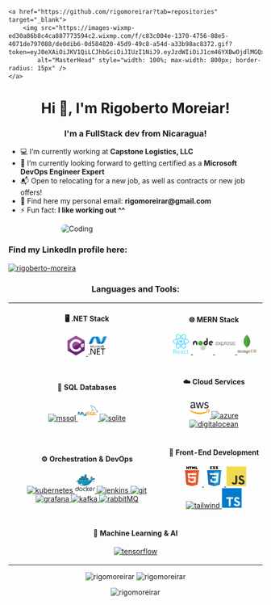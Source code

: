 <p align="center">

    <a href="https://github.com/rigomoreirar?tab=repositories" target="_blank">
        <img src="https://images-wixmp-ed30a86b8c4ca887773594c2.wixmp.com/f/c83c004e-1370-4756-88e5-4071de797088/de0dib6-0d584820-45d9-49c8-a54d-a33b98ac8372.gif?token=eyJ0eXAiOiJKV1QiLCJhbGciOiJIUzI1NiJ9.eyJzdWIiOiJ1cm46YXBwOjdlMGQxODg5ODIyNjQzNzNhNWYwZDQxNWVhMGQyNmUwIiwiaXNzIjoidXJuOmFwcDo3ZTBkMTg4OTgyMjY0MzczYTVmMGQ0MTVlYTBkMjZlMCIsIm9iaiI6W1t7InBhdGgiOiJcL2ZcL2M4M2MwMDRlLTEzNzAtNDc1Ni04OGU1LTQwNzFkZTc5NzA4OFwvZGUwZGliNi0wZDU4NDgyMC00NWQ5LTQ5YzgtYTU0ZC1hMzNiOThhYzgzNzIuZ2lmIn1dXSwiYXVkIjpbInVybjpzZXJ2aWNlOmZpbGUuZG93bmxvYWQiXX0.oIKwFOK9Aqd8E2YOv8KDWQoSyNhyM_7E6T34Td20ZKE"
            alt="MasterHead" style="width: 100%; max-width: 800px; border-radius: 15px" />
    </a>
</p>

<h1 align="center">Hi 👋, I'm Rigoberto Moreiar!</h1>
<h3 align="center">I'm a FullStack dev from Nicaragua!</h3>
<table>
    <tr>
        <ul>
            <li>
                💻 I’m currently working at <strong>Capstone Logistics, LLC</strong>
            </li>
            <li>
                🚀 I’m currently looking forward to getting certified as a
                <strong>Microsoft DevOps Engineer Expert</strong>
            </li>
            <li>
                📬 Open to relocating for a new job, as well as contracts or new job
                offers!
            </li>
            <li>
                📧 Find here my personal email: <strong>rigomoreirar@gmail.com</strong>
            </li>
            <li>⚡ Fun fact: <strong>I like working out ^^</strong></li>
        </ul>
    </tr>
    <tr>
        <a href="https://github.com/rigomoreirar?tab=repositories" target="_blank">
            <img align="right" alt="Coding"
                src="https://i.pinimg.com/originals/15/e7/e3/15e7e300166c962d3b8a22f60b5cac9e.gif" width="400"
                style="border-radius: 15px" />
        </a>
    </tr>
</table>

<h3 align="left">Find my LinkedIn profile here:</h3>
<p align="left">
    <a href="https://linkedin.com/in/rigoberto-moreira" target="_blank">
        <img align="center"
            src="https://raw.githubusercontent.com/rahuldkjain/github-profile-readme-generator/master/src/images/icons/Social/linked-in-alt.svg"
            alt="rigoberto-moreira" height="30" width="40" />
    </a>
</p>

<h3 align="center">Languages and Tools:</h3>
<p align="center">
<table>
    <tr>
        <td align="center">
            <h4>🖥️ .NET Stack</h4>
            <p>
                <a href="https://www.w3schools.com/cs/" target="_blank" rel="noreferrer">
                    <img src="https://raw.githubusercontent.com/devicons/devicon/master/icons/csharp/csharp-original.svg"
                        alt="csharp" width="40" height="40" />
                </a>
                <a href="https://dotnet.microsoft.com/" target="_blank" rel="noreferrer">
                    <img src="https://raw.githubusercontent.com/devicons/devicon/master/icons/dot-net/dot-net-original-wordmark.svg"
                        alt="dotnet" width="40" height="40" />
                </a>
            </p>
        </td>
        <td align="center">
            <h4>🌐 MERN Stack</h4>
            <p>
                <a href="https://reactjs.org/" target="_blank" rel="noreferrer">
                    <img src="https://raw.githubusercontent.com/devicons/devicon/master/icons/react/react-original-wordmark.svg"
                        alt="react" width="40" height="40" />
                </a>
                <a href="https://nodejs.org" target="_blank" rel="noreferrer">
                    <img src="https://raw.githubusercontent.com/devicons/devicon/master/icons/nodejs/nodejs-original-wordmark.svg"
                        alt="nodejs" width="40" height="40" />
                </a>
                <a href="https://expressjs.com" target="_blank" rel="noreferrer">
                    <img src="https://raw.githubusercontent.com/devicons/devicon/master/icons/express/express-original-wordmark.svg"
                        alt="express" width="40" height="40" />
                </a>
                <a href="https://www.mongodb.com/" target="_blank" rel="noreferrer">
                    <img src="https://raw.githubusercontent.com/devicons/devicon/master/icons/mongodb/mongodb-original-wordmark.svg"
                        alt="mongodb" width="40" height="40" />
                </a>
            </p>
        </td>
    </tr>
    <tr>
        <td align="center">
            <h4>💾 SQL Databases</h4>
            <p>
                <a href="https://www.microsoft.com/en-us/sql-server" target="_blank" rel="noreferrer">
                    <img src="https://www.svgrepo.com/show/303229/microsoft-sql-server-logo.svg" alt="mssql" width="40"
                        height="40" />
                </a>
                <a href="https://www.mysql.com/" target="_blank" rel="noreferrer">
                    <img src="https://raw.githubusercontent.com/devicons/devicon/master/icons/mysql/mysql-original-wordmark.svg"
                        alt="mysql" width="40" height="40" />
                </a>
                <a href="https://www.sqlite.org/" target="_blank" rel="noreferrer">
                    <img src="https://www.vectorlogo.zone/logos/sqlite/sqlite-icon.svg" alt="sqlite" width="40"
                        height="40" />
                </a>
            </p>
        </td>
        <td align="center">
            <h4>☁️ Cloud Services</h4>
            <p>
                <a href="https://aws.amazon.com" target="_blank" rel="noreferrer">
                    <img src="https://raw.githubusercontent.com/devicons/devicon/master/icons/amazonwebservices/amazonwebservices-original-wordmark.svg"
                        alt="aws" width="40" height="40" />
                </a>
                <a href="https://azure.microsoft.com/en-in/" target="_blank" rel="noreferrer">
                    <img src="https://www.vectorlogo.zone/logos/microsoft_azure/microsoft_azure-icon.svg" alt="azure"
                        width="40" height="40" />
                </a>
                <a href="https://www.digitalocean.com/" target="_blank" rel="noreferrer">
                    <img src="https://www.vectorlogo.zone/logos/digitalocean/digitalocean-icon.svg" alt="digitalocean"
                        width="40" height="40" />
                </a>
            </p>
        </td>
    </tr>
    <tr>
        <td align="center">
            <h4>⚙️ Orchestration & DevOps</h4>
            <p>
                <a href="https://kubernetes.io" target="_blank" rel="noreferrer">
                    <img src="https://www.vectorlogo.zone/logos/kubernetes/kubernetes-icon.svg" alt="kubernetes"
                        width="40" height="40" />
                </a>
                <a href="https://www.docker.com/" target="_blank" rel="noreferrer">
                    <img src="https://raw.githubusercontent.com/devicons/devicon/master/icons/docker/docker-original-wordmark.svg"
                        alt="docker" width="40" height="40" />
                </a>
                <a href="https://www.jenkins.io" target="_blank" rel="noreferrer">
                    <img src="https://www.vectorlogo.zone/logos/jenkins/jenkins-icon.svg" alt="jenkins" width="40"
                        height="40" />
                </a>
                <a href="https://git-scm.com/" target="_blank" rel="noreferrer">
                    <img src="https://www.vectorlogo.zone/logos/git-scm/git-scm-icon.svg" alt="git" width="40"
                        height="40" />
                </a>
                <a href="https://grafana.com" target="_blank" rel="noreferrer">
                    <img src="https://www.vectorlogo.zone/logos/grafana/grafana-icon.svg" alt="grafana" width="40"
                        height="40" />
                </a>
                <a href="https://kafka.apache.org/" target="_blank" rel="noreferrer">
                    <img src="https://www.vectorlogo.zone/logos/apache_kafka/apache_kafka-icon.svg" alt="kafka"
                        width="40" height="40" />
                </a>
                <a href="https://www.rabbitmq.com" target="_blank" rel="noreferrer">
                    <img src="https://www.vectorlogo.zone/logos/rabbitmq/rabbitmq-icon.svg" alt="rabbitMQ" width="40"
                        height="40" />
                </a>
            </p>
        </td>
        <td align="center">
            <h4>🎨 Front-End Development</h4>
            <p>
                <a href="https://www.w3.org/html/" target="_blank" rel="noreferrer">
                    <img src="https://raw.githubusercontent.com/devicons/devicon/master/icons/html5/html5-original-wordmark.svg"
                        alt="html5" width="40" height="40" />
                </a>
                <a href="https://www.w3schools.com/css/" target="_blank" rel="noreferrer">
                    <img src="https://raw.githubusercontent.com/devicons/devicon/master/icons/css3/css3-original-wordmark.svg"
                        alt="css3" width="40" height="40" />
                </a>
                <a href="https://developer.mozilla.org/en-US/docs/Web/JavaScript" target="_blank" rel="noreferrer">
                    <img src="https://raw.githubusercontent.com/devicons/devicon/master/icons/javascript/javascript-original.svg"
                        alt="javascript" width="40" height="40" />
                </a>
                <a href="https://tailwindcss.com/" target="_blank" rel="noreferrer">
                    <img src="https://www.vectorlogo.zone/logos/tailwindcss/tailwindcss-icon.svg" alt="tailwind"
                        width="40" height="40" />
                </a>
                <a href="https://www.typescriptlang.org/" target="_blank" rel="noreferrer">
                    <img src="https://raw.githubusercontent.com/devicons/devicon/master/icons/typescript/typescript-original.svg"
                        alt="typescript" width="40" height="40" />
                </a>
            </p>
        </td>
    </tr>
    <tr>
        <td align="center" colspan="2">
            <h4>🧠 Machine Learning & AI</h4>
            <p>
                <a href="https://www.tensorflow.org" target="_blank" rel="noreferrer">
                    <img src="https://www.vectorlogo.zone/logos/tensorflow/tensorflow-icon.svg" alt="tensorflow"
                        width="40" height="40" />
                </a>
            </p>
        </td>
    </tr>
</table>
</p>
<p align="center">
    <img src="https://github-readme-stats.vercel.app/api/top-langs?username=rigomoreirar&show_icons=true&locale=en&layout=compact"
        alt="rigomoreirar" />
    <img src="https://github-readme-stats.vercel.app/api?username=rigomoreirar&show_icons=true&locale=en"
        alt="rigomoreirar" />
</p>

<p align="center">
    <img src="https://github-readme-streak-stats.herokuapp.com/?user=rigomoreirar&" alt="rigomoreirar" />
</p>
